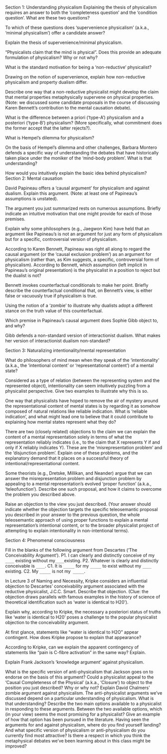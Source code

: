 Section 1: 
Understanding physicalism Explaining the thesis of physicalism requires an answer to both the ‘completeness question’ and the ‘condition question’. What are these two questions? 

To which of these questions does ‘supervenience physicalism’ (a.k.a., ‘minimal physicalism’) offer a candidate answer? 

Explain the thesis of supervenience/minimal physicalism. 

“Physicalists claim that the mind is physical”. Does this provide an adequate formulation of physicalism? Why or not why? 

What is the standard motivation for being a ‘non-reductive’ physicalist? 

Drawing on the notion of supervenience, explain how non-reductive physicalism and property dualism differ. 

Describe one way that a non-reductive physicalist might develop the claim that mental properties metaphysically supervene on physical properties. (Note: we discussed some candidate proposals in the course of discussing Karen Bennett’s contribution to the mental causation debate). 

What is the difference between a priori (‘type-A’) physicalism and a posteriori (‘type-B’) physicalism? (More specifically, what commitment does the former accept that the latter rejects?). 

What is Hempel’s dilemma for physicalism? 

On the basis of Hempel’s dilemma and other challenges, Barbara Montero defends a specific way of understanding the debates that have historically taken place under the moniker of the ‘mind-body problem’. What is that understanding? 

How would you intuitively explain the basic idea behind physicalism? 
Section 2: Mental causation 

David Papineau offers a ‘causal argument’ for physicalism and against dualism. Explain this argument. (Note: at least one of Papineau’s assumptions is unstated). 

The argument you just summarized rests on numerous assumptions. Briefly indicate an intuitive motivation that one might provide for each of those premises. 

Explain why some philosophers (e.g., Jaegwon Kim) have held that an argument like Papineau’s is not an argument for just any form of physicalism but for a specific, controversial version of physicalism. 

According to Karen Bennett, Papineau was right all along to regard the causal argument (or the ‘causal exclusion problem’) as an argument for physicalism (rather than, as Kim suggests, a specific, controversial form of physicalism). According to Bennett, which assumption (left implicit in Papineau’s original presentation) is the physicalist in a position to reject but the dualist is not? 

Bennett invokes counterfactual conditionals to make her point. Briefly describe the counterfactual conditional that, on Bennett’s view, is either false or vacuously true if physicalism is true. 

Using the notion of a ‘zombie’ to illustrate why dualists adopt a different stance on the truth value of this counterfactual. 

Which premise in Papineau’s causal argument does Sophie Gibb object to, and why? 

Gibb defends a non-standard version of interactionist dualism. What makes her version of interactionist dualism non-standard? 

Section 3: Naturalizing intentionality/mental representation 

What do philosophers of mind mean when they speak of the ‘intentionality’ (a.k.a., the ‘intentional content’ or ‘representational content’) of a mental state? 

Considered as a type of relation (between the representing system and the represented object), intentionality can seem intuitively puzzling from a physicalist perspective. Give two examples to illustrate why this is so. 

One way that physicalists have hoped to remove the air of mystery around the representational content of mental states is by regarding it as somehow composed of natural relations like reliable indication. What is ‘reliable indication’, and what might lead one to believe that it could contribute to explaining how mental states represent what they do? 

There are two (closely related) objections to the claim we can explain the content of a mental representation solely in terms of what the representation reliably indicates (i.e., to the claim that X represents Y if and only if X reliably indicates Y). These are the ‘misrepresentation problem’ and the ‘disjunction problem’. Explain one of these problems, and the explanatory demand that it places on a successful theory of intentional/representational content. 

Some theorists (e.g., Dretske, Millikan, and Neander) argue that we can answer the misrepresentation problem and disjunction problem by appealing to a mental representation’s evolved ‘proper function’ (a.k.a., ‘teleofunction’). Describe one such proposal, and how it claims to overcome the problem you described above. 

Raise an objection to the view you just described. (Your answer should indicate whether the objection targets the specific teleosemantic proposal you described in your answer to the previous question, the whole teleosemantic approach of using proper functions to explain a mental representation’s intentional content, or to the broader physicalist project of attempting to explain intentionality in non-intentional terms). 

Section 4: Phenomenal consciousness 

Fill in the blanks of the following argument from Descartes (‘The Conceivability Argument’). 
P1. I can clearly and distinctly conceive of my `____` existing without my` ____ `existing. 
P2. Whatever is clearly and distinctly conceivable is `____`. 
C1. It is `_____` for my `_____` to exist without my `____` existing. 
C2. My `_____` is not my` _____`. 

In Lecture 3 of Naming and Necessity, Kripke considers an influential objection to Descartes’ conceivability argument associated with the reductive physicalist, J.C.C. Smart. Describe that objection. (Clue: the objection draws parallels with famous examples in the history of science of theoretical identification such as ‘water is identical to H20’). 

Explain why, according to Kripke, the necessary a posteriori status of truths like ‘water is identical to H20’ poses a challenge to the popular physicalist objection to the conceivability argument. 

At first glance, statements like “water is identical to H2O” appear contingent. How does Kripke propose to explain that appearance? 

According to Kripke, can we explain the apparent contingency of statements like “pain is C-fibre activation” in the same way? Explain. 

Explain Frank Jackson’s ‘knowledge argument’ against physicalism. 

What is the specific version of anti-physicalism that Jackson goes on to endorse on the basis of this argument? Could a physicalist appeal to the ‘Causal Completeness of the Physical’ (a.k.a., ‘Closure’) to object to the position you just described? Why or why not? Explain David Chalmers’ zombie argument against physicalism. The anti-physicalist arguments we’ve discussed depend on a particular understanding of physicalism. What is that understanding? Describe the two main options available to a physicalist in responding to these arguments. Between the two available options, which (in your view) seems the most promising for a physicalist? Give an example of how that option has been pursued in the literature. Having seen the arguments for and against physicalism, where do you find yourself landing? And what specific version of physicalism or anti-physicalism do you currently find most attractive? Is there a respect in which you think the metaphysical debates we’ve been learning about in this class might be improved?